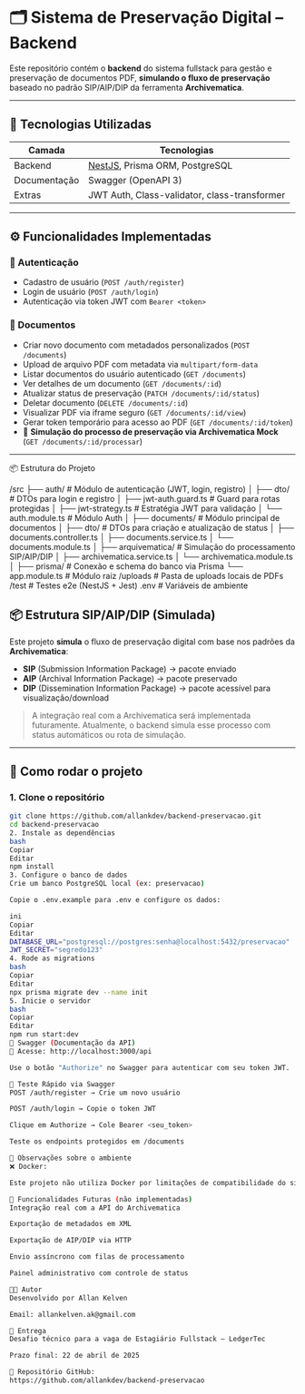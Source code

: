# 🗂️ Sistema de Preservação Digital – Backend

Este repositório contém o **backend** do sistema fullstack para gestão e preservação de documentos PDF, **simulando o fluxo de preservação** baseado no padrão SIP/AIP/DIP da ferramenta **Archivematica**.

---

## 🚀 Tecnologias Utilizadas

| Camada       | Tecnologias                                               |
|--------------|------------------------------------------------------------|
| Backend      | [NestJS](https://nestjs.com/), Prisma ORM, PostgreSQL     |
| Documentação | Swagger (OpenAPI 3)                                       |
| Extras       | JWT Auth, Class-validator, class-transformer              |

---

## ⚙️ Funcionalidades Implementadas

### 🔐 Autenticação
- Cadastro de usuário (`POST /auth/register`)
- Login de usuário (`POST /auth/login`)
- Autenticação via token JWT com `Bearer <token>`

### 📄 Documentos
- Criar novo documento com metadados personalizados (`POST /documents`)
- Upload de arquivo PDF com metadata via `multipart/form-data`
- Listar documentos do usuário autenticado (`GET /documents`)
- Ver detalhes de um documento (`GET /documents/:id`)
- Atualizar status de preservação (`PATCH /documents/:id/status`)
- Deletar documento (`DELETE /documents/:id`)
- Visualizar PDF via iframe seguro (`GET /documents/:id/view`)
- Gerar token temporário para acesso ao PDF (`GET /documents/:id/token`)
- 🔁 **Simulação do processo de preservação via Archivematica Mock** (`GET /documents/:id/processar`)

---
📦 Estrutura do Projeto

/src
  ├── auth/                  # Módulo de autenticação (JWT, login, registro)
  │   ├── dto/               # DTOs para login e registro
  │   ├── jwt-auth.guard.ts  # Guard para rotas protegidas
  │   ├── jwt-strategy.ts    # Estratégia JWT para validação
  │   └── auth.module.ts     # Módulo Auth
  │
  ├── documents/             # Módulo principal de documentos
  │   ├── dto/               # DTOs para criação e atualização de status
  │   ├── documents.controller.ts
  │   ├── documents.service.ts
  │   └── documents.module.ts
  │
  ├── arquivematica/         # Simulação do processamento SIP/AIP/DIP
  │   ├── archivematica.service.ts
  │   └── archivematica.module.ts
  │
  ├── prisma/                # Conexão e schema do banco via Prisma
  └── app.module.ts          # Módulo raiz
/uploads                     # Pasta de uploads locais de PDFs
/test                        # Testes e2e (NestJS + Jest)
.env                         # Variáveis de ambiente


## 📦 Estrutura SIP/AIP/DIP (Simulada)

Este projeto **simula** o fluxo de preservação digital com base nos padrões da **Archivematica**:

- **SIP** (Submission Information Package) → pacote enviado
- **AIP** (Archival Information Package) → pacote preservado
- **DIP** (Dissemination Information Package) → pacote acessível para visualização/download

> A integração real com a Archivematica será implementada futuramente. Atualmente, o backend simula esse processo com status automáticos ou rota de simulação.

---

## 🧪 Como rodar o projeto

### 1. Clone o repositório

```bash
git clone https://github.com/allankdev/backend-preservacao.git
cd backend-preservacao
2. Instale as dependências
bash
Copiar
Editar
npm install
3. Configure o banco de dados
Crie um banco PostgreSQL local (ex: preservacao)

Copie o .env.example para .env e configure os dados:

ini
Copiar
Editar
DATABASE_URL="postgresql://postgres:senha@localhost:5432/preservacao"
JWT_SECRET="segredo123"
4. Rode as migrations
bash
Copiar
Editar
npx prisma migrate dev --name init
5. Inicie o servidor
bash
Copiar
Editar
npm run start:dev
📄 Swagger (Documentação da API)
📍 Acesse: http://localhost:3000/api

Use o botão "Authorize" no Swagger para autenticar com seu token JWT.

🔐 Teste Rápido via Swagger
POST /auth/register → Crie um novo usuário

POST /auth/login → Copie o token JWT

Clique em Authorize → Cole Bearer <seu_token>

Teste os endpoints protegidos em /documents

🧱 Observações sobre o ambiente
❌ Docker:

Este projeto não utiliza Docker por limitações de compatibilidade do sistema operacional (macOS 11.7). Todos os serviços devem ser executados localmente de forma tradicional.

🌟 Funcionalidades Futuras (não implementadas)
Integração real com a API do Archivematica

Exportação de metadados em XML

Exportação de AIP/DIP via HTTP

Envio assíncrono com filas de processamento

Painel administrativo com controle de status

🧑‍💻 Autor
Desenvolvido por Allan Kelven

Email: allankelven.ak@gmail.com

📅 Entrega
Desafio técnico para a vaga de Estagiário Fullstack – LedgerTec

Prazo final: 22 de abril de 2025

🔗 Repositório GitHub:
https://github.com/allankdev/backend-preservacao